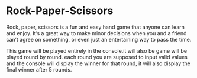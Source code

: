 # Rock-Paper-Scissors
Rock, paper, scissors is a fun and easy hand game that anyone can learn and enjoy. It’s a great way to make minor decisions when you and a friend can’t agree on something, or even just an entertaining way to pass the time.

This game will be played entirely in the console.it will also be game will be played round by round. each round you are supposed to input valid values and the console will display the winner for that round, it will also display the final winner after 5 rounds.